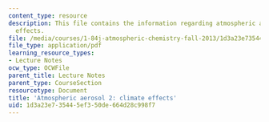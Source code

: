 ```yaml
---
content_type: resource
description: This file contains the information regarding atmospheric aerosol 2-climate
  effects.
file: /media/courses/1-84j-atmospheric-chemistry-fall-2013/1d3a23e735445ef350de664d28c998f7_MIT1_84JF13_Lec18_aroslWatr.pdf
file_type: application/pdf
learning_resource_types:
- Lecture Notes
ocw_type: OCWFile
parent_title: Lecture Notes
parent_type: CourseSection
resourcetype: Document
title: 'Atmospheric aerosol 2: climate effects'
uid: 1d3a23e7-3544-5ef3-50de-664d28c998f7
---
```

